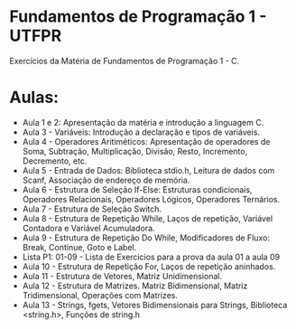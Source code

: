 # Fundamentos de Programação 1 - UTFPR
Exercícios da Matéria de Fundamentos de Programação 1 - C.

# Aulas:
- Aula 1 e 2: Apresentação da matéria e introdução a linguagem C.
- Aula 3 - Variáveis: Introdução a declaração e tipos de variáveis.
- Aula 4 - Operadores Aritiméticos: Apresentação de operadores de Soma, Subtração, Multiplicação, Divisão, Resto, Incremento, Decremento, etc.
- Aula 5 - Entrada de Dados: Biblioteca stdio.h, Leitura de dados com Scanf, Associação de endereço de memória.
- Aula 6 - Estrutura de Seleção If-Else: Estruturas condicionais, Operadores Relacionais, Operadores Lógicos, Operadores Ternários.
- Aula 7 - Estrutura de Seleção Switch.
- Aula 8 - Estrutura de Repetição While, Laços de repetição, Variável Contadora e Variável Acumuladora.
- Aula 9 - Estrutura de Repetição Do While, Modificadores de Fluxo: Break, Continue, Goto e Label.
- Lista P1: 01-09 - Lista de Exercicios para a prova da aula 01 a aula 09
- Aula 10 - Estrutura de Repetição For, Laços de repetição aninhados.
- Aula 11 - Estrutura de Vetores, Matriz Unidimensional.
- Aula 12 - Estrutura de Matrizes. Matriz Bidimensional, Matriz Tridimensional, Operações com Matrizes.
- Aula 13 - Strings, fgets, Vetores Bidimensionais para Strings, Biblioteca <string.h>, Funções de string.h
